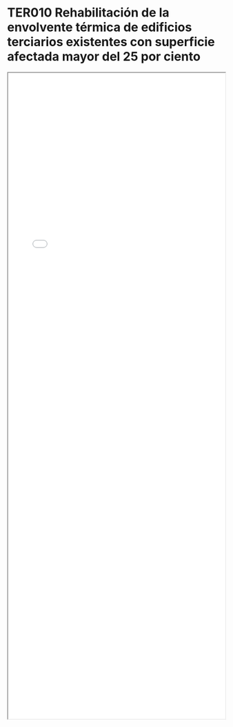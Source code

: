 
# TER010  Rehabilitación de la envolvente térmica de edificios terciarios existentes con superficie afectada mayor del 25 por ciento

<iframe src="../TER010  Rehabilitación de la envolvente térmica de edificios terciarios existentes con superficie afectada mayor del 25 por ciento.pdf" width="100%" height="1500px"></iframe>

